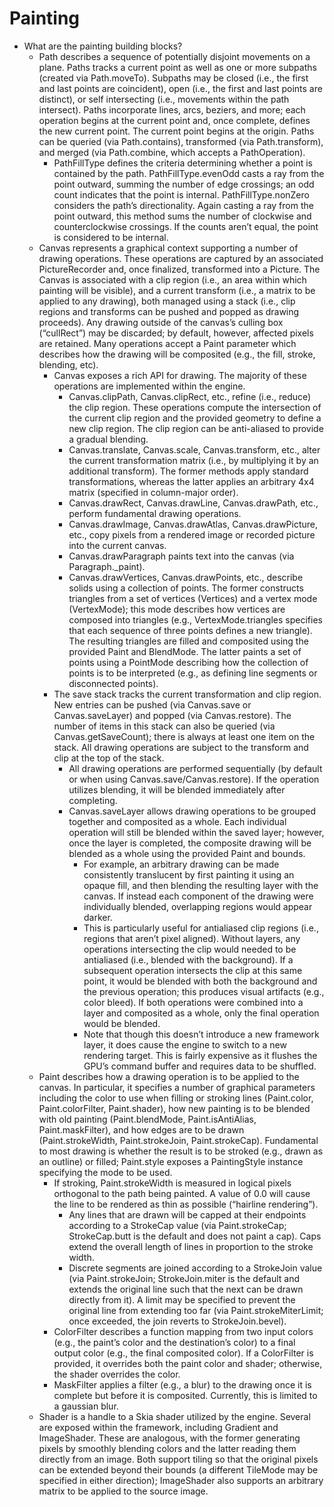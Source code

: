 # Painting

* What are the painting building blocks?
  * Path describes a sequence of potentially disjoint movements on a plane. Paths tracks a current point as well as one or more subpaths \(created via Path.moveTo\). Subpaths may be closed \(i.e., the first and last points are coincident\), open \(i.e., the first and last points are distinct\), or self intersecting \(i.e., movements within the path intersect\). Paths incorporate lines, arcs, beziers, and more; each operation begins at the current point and, once complete, defines the new current point. The current point begins at the origin. Paths can be queried \(via Path.contains\), transformed \(via Path.transform\), and merged \(via Path.combine, which accepts a PathOperation\).
    * PathFillType defines the criteria determining whether a point is contained by the path. PathFillType.evenOdd casts a ray from the point outward, summing the number of edge crossings; an odd count indicates that the point is internal. PathFillType.nonZero considers the path’s directionality. Again casting a ray from the point outward, this method sums the number of clockwise and counterclockwise crossings. If the counts aren’t equal, the point is considered to be internal.
  * Canvas represents a graphical context supporting a number of drawing operations. These operations are captured by an associated PictureRecorder and, once finalized, transformed into a Picture. The Canvas is associated with a clip region \(i.e., an area within which painting will be visible\), and a current transform \(i.e., a matrix to be applied to any drawing\), both managed using a stack \(i.e., clip regions and transforms can be pushed and popped as drawing proceeds\). Any drawing outside of the canvas’s culling box \(“cullRect”\) may be discarded; by default, however, affected pixels are retained. Many operations accept a Paint parameter which describes how the drawing will be composited \(e.g., the fill, stroke, blending, etc\).
    * Canvas exposes a rich API for drawing. The majority of these operations are implemented within the engine.
      * Canvas.clipPath, Canvas.clipRect, etc., refine \(i.e., reduce\) the clip region. These operations compute the intersection of the current clip region and the provided geometry to define a new clip region. The clip region can be anti-aliased to provide a gradual blending.
      * Canvas.translate, Canvas.scale, Canvas.transform, etc., alter the current transformation matrix \(i.e., by multiplying it by an additional transform\). The former methods apply standard transformations, whereas the latter applies an arbitrary 4x4 matrix \(specified in column-major order\).
      * Canvas.drawRect, Canvas.drawLine, Canvas.drawPath, etc., perform fundamental drawing operations. 
      * Canvas.drawImage, Canvas.drawAtlas, Canvas.drawPicture, etc., copy pixels from a rendered image or recorded picture into the current canvas.
      * Canvas.drawParagraph paints text into the canvas \(via Paragraph.\_paint\).
      * Canvas.drawVertices, Canvas.drawPoints, etc., describe solids using a collection of points. The former constructs triangles from a set of vertices \(Vertices\) and a vertex mode \(VertexMode\); this mode describes how vertices are composed into triangles \(e.g., VertexMode.triangles specifies that each sequence of three points defines a new triangle\). The resulting triangles are filled and composited using the provided Paint and BlendMode. The latter paints a set of points using a PointMode describing how the collection of points is to be interpreted \(e.g., as defining line segments or disconnected points\).
    * The save stack tracks the current transformation and clip region. New entries can be pushed \(via Canvas.save or Canvas.saveLayer\) and popped \(via Canvas.restore\). The number of items in this stack can also be queried \(via Canvas.getSaveCount\); there is always at least one item on the stack. All drawing operations are subject to the transform and clip at the top of the stack.
      * All drawing operations are performed sequentially \(by default or when using Canvas.save/Canvas.restore\). If the operation utilizes blending, it will be blended immediately after completing.
      * Canvas.saveLayer allows drawing operations to be grouped together and composited as a whole. Each individual operation will still be blended within the saved layer; however, once the layer is completed, the composite drawing will be blended as a whole using the provided Paint and bounds.
        * For example, an arbitrary drawing can be made consistently translucent by first painting it using an opaque fill, and then blending the resulting layer with the canvas. If instead each component of the drawing were individually blended, overlapping regions would appear darker.
        * This is particularly useful for antialiased clip regions \(i.e., regions that aren’t pixel aligned\). Without layers, any operations intersecting the clip would needed to be antialiased \(i.e., blended with the background\). If a subsequent operation intersects the clip at this same point, it would be blended with both the background and the previous operation; this produces visual artifacts \(e.g., color bleed\). If both operations were combined into a layer and composited as a whole, only the final operation would be blended.
        * Note that though this doesn’t introduce a new framework layer, it does cause the engine to switch to a new rendering target. This is fairly expensive as it flushes the GPU’s command buffer and requires data to be shuffled.
  * Paint describes how a drawing operation is to be applied to the canvas. In particular, it specifies a number of graphical parameters including the color to use when filling or stroking lines \(Paint.color, Paint.colorFilter, Paint.shader\), how new painting is to be blended with old painting \(Paint.blendMode, Paint.isAntiAlias, Paint.maskFilter\), and how edges are to be drawn \(Paint.strokeWidth, Paint.strokeJoin, Paint.strokeCap\). Fundamental to most drawing is whether the result is to be stroked \(e.g., drawn as an outline\) or filled; Paint.style exposes a PaintingStyle instance specifying the mode to be used.
    * If stroking, Paint.strokeWidth is measured in logical pixels orthogonal to the path being painted. A value of 0.0 will cause the line to be rendered as thin as possible \(“hairline rendering”\).
      * Any lines that are drawn will be capped at their endpoints according to a StrokeCap value \(via Paint.strokeCap; StrokeCap.butt is the default and does not paint a cap\). Caps extend the overall length of lines in proportion to the stroke width.
      * Discrete segments are joined according to a StrokeJoin value \(via Paint.strokeJoin; StrokeJoin.miter is the default and extends the original line such that the next can be drawn directly from it\). A limit may be specified to prevent the original line from extending too far \(via Paint.strokeMiterLimit; once exceeded, the join reverts to StrokeJoin.bevel\).
    * ColorFilter describes a function mapping from two input colors \(e.g., the paint’s color and the destination’s color\) to a final output color \(e.g., the final composited color\). If a ColorFilter is provided, it overrides both the paint color and shader; otherwise, the shader overrides the color.
    * MaskFilter applies a filter \(e.g., a blur\) to the drawing once it is complete but before it is composited. Currently, this is limited to a gaussian blur.
  * Shader is a handle to a Skia shader utilized by the engine. Several are exposed within the framework, including Gradient and ImageShader. These are analogous, with the former generating pixels by smoothly blending colors and the latter reading them directly from an image. Both support tiling so that the original pixels can be extended beyond their bounds \(a different TileMode may be specified in either direction\); ImageShader also supports an arbitrary matrix to be applied to the source image.

